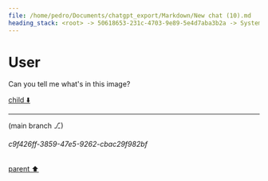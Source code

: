 ```yaml
---
file: /home/pedro/Documents/chatgpt_export/Markdown/New chat (10).md
heading_stack: <root> -> 50618653-231c-4703-9e89-5e4d7aba3b2a -> System -> 749e429f-a2d5-4c58-b3e6-460fd73f8c4d -> System -> aaa2e9bc-631f-4479-8664-53c90a83140f -> User
---
```

# User

Can you tell me what's in this image?

[child ⬇️](#c9f426ff-3859-47e5-9262-cbac29f982bf)

---

(main branch ⎇)
###### c9f426ff-3859-47e5-9262-cbac29f982bf
[parent ⬆️](#aaa2e9bc-631f-4479-8664-53c90a83140f)

